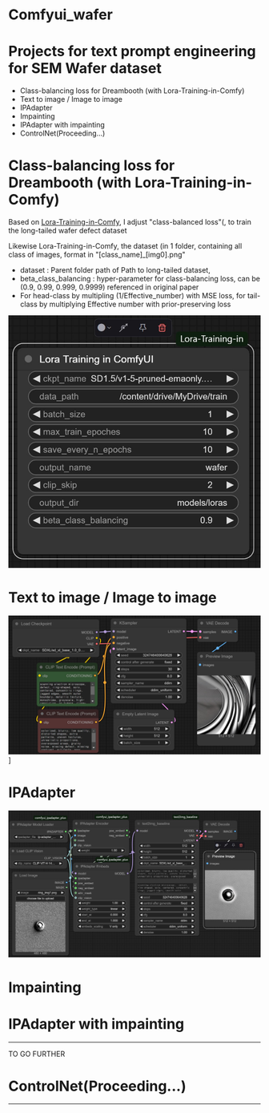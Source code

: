 # Comfyui_wafer

# Projects for text prompt engineering for SEM Wafer dataset

- Class-balancing loss for Dreambooth (with Lora-Training-in-Comfy)
- Text to image / Image to image
- IPAdapter
- Impainting
- IPAdapter with impainting
- ControlNet(Proceeding...)

# Class-balancing loss for Dreambooth (with Lora-Training-in-Comfy)

Based on [Lora-Training-in-Comfy](https://github.com/LarryJane491/Lora-Training-in-Comfy/tree/main), I adjust "class-balanced loss"(, to train the long-tailed wafer defect dataset

Likewise Lora-Training-in-Comfy, the dataset (in 1 folder, containing all class of images, format in "[class_name]_[img0].png"
- dataset : Parent folder path of Path to long-tailed dataset,  
- beta_class_balancing : hyper-parameter for class-balancing loss, can be (0.9, 0.99, 0.999, 0.9999) referenced in original paper
- For head-class by multipling (1/Effective_number) with MSE loss, for tail-class by multiplying Effective number with prior-preserving loss

![Class-balancing LORA](https://github.com/mshdjren/Comfyui_wafer/blob/main/results/class_balanced_loss_Lora.jpg)


# Text to image / Image to image


![Text to image](https://github.com/mshdjren/Comfyui_wafer/blob/main/results/SDXL_text2image.jpg)]

# IPAdapter

![IPAdapter](https://github.com/mshdjren/Comfyui_wafer/blob/main/results/SDXL_IPAdapter.jpg)

# Impainting

# IPAdapter with impainting


----

TO GO FURTHER
# ControlNet(Proceeding...)


----
